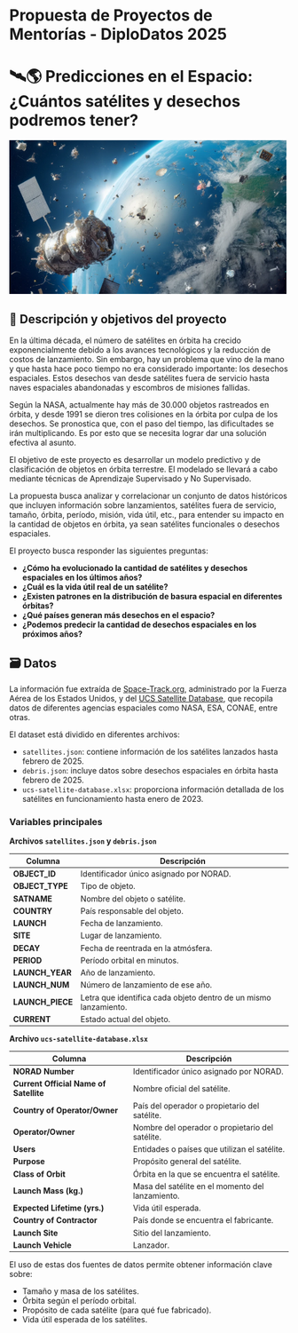 # Propuesta de Proyectos de Mentorías - DiploDatos 2025  

# 🛰🌎 **Predicciones en el Espacio: ¿Cuántos satélites y desechos podremos tener?**  

<img src="https://github.com/EnzoRg/space_debris/blob/main/image/portada.png" alt="Table" width="500"/>  

## 📌 Descripción y objetivos del proyecto  
En la última década, el número de satélites en órbita ha crecido exponencialmente debido a los avances tecnológicos y la reducción de costos de lanzamiento. Sin embargo, hay un problema que vino de la mano y que hasta hace poco tiempo no era considerado importante: los desechos espaciales. Estos desechos van desde satélites fuera de servicio hasta naves espaciales abandonadas y escombros de misiones fallidas. 

Según la NASA, actualmente hay más de 30.000 objetos rastreados en órbita, y desde 1991 se dieron tres colisiones en la órbita por culpa de los desechos. Se pronostica que, con el paso del tiempo, las dificultades se irán multiplicando. Es por esto que se necesita lograr dar una solución efectiva al asunto.

El objetivo de este proyecto es desarrollar un modelo predictivo y de clasificación de objetos en órbita terrestre. El modelado se llevará a cabo mediante técnicas de Aprendizaje Supervisado y No Supervisado.  

La propuesta busca analizar y correlacionar un conjunto de datos históricos que incluyen información sobre lanzamientos, satélites fuera de servicio, tamaño, órbita, período, misión, vida útil, etc., para entender su impacto en la cantidad de objetos en órbita, ya sean satélites funcionales o desechos espaciales.  

El proyecto busca responder las siguientes preguntas:  

- **¿Cómo ha evolucionado la cantidad de satélites y desechos espaciales en los últimos años?**  
- **¿Cuál es la vida útil real de un satélite?**  
- **¿Existen patrones en la distribución de basura espacial en diferentes órbitas?**  
- **¿Qué países generan más desechos en el espacio?**  
- **¿Podemos predecir la cantidad de desechos espaciales en los próximos años?**  

## 🗃 Datos  

La información fue extraída de [Space-Track.org](https://www.space-track.org/), administrado por la Fuerza Aérea de los Estados Unidos, y del [UCS Satellite Database](https://www.ucsusa.org/resources/satellite-database), que recopila datos de diferentes agencias espaciales como NASA, ESA, CONAE, entre otras.  

El dataset está dividido en diferentes archivos:  

- `satellites.json`: contiene información de los satélites lanzados hasta febrero de 2025.  
- `debris.json`: incluye datos sobre desechos espaciales en órbita hasta febrero de 2025.  
- `ucs-satellite-database.xlsx`: proporciona información detallada de los satélites en funcionamiento hasta enero de 2023.  

### Variables principales  

**Archivos `satellites.json` y `debris.json`**  

| **Columna**        | **Descripción** |
|--------------------|---------------|
| **OBJECT_ID**      | Identificador único asignado por NORAD. |
| **OBJECT_TYPE**    | Tipo de objeto. |
| **SATNAME**        | Nombre del objeto o satélite. |
| **COUNTRY**        | País responsable del objeto. |
| **LAUNCH**         | Fecha de lanzamiento. |
| **SITE**           | Lugar de lanzamiento. |
| **DECAY**          | Fecha de reentrada en la atmósfera. |
| **PERIOD**         | Período orbital en minutos. |
| **LAUNCH_YEAR**    | Año de lanzamiento. |
| **LAUNCH_NUM**     | Número de lanzamiento de ese año. |
| **LAUNCH_PIECE**   | Letra que identifica cada objeto dentro de un mismo lanzamiento. |
| **CURRENT**        | Estado actual del objeto. |  

**Archivo `ucs-satellite-database.xlsx`**  

| **Columna**                           | **Descripción**                                                                 |
|---------------------------------------|---------------------------------------------------------------------------------|
| **NORAD Number**                      | Identificador único asignado por NORAD. |
| **Current Official Name of Satellite** | Nombre oficial del satélite. |
| **Country of Operator/Owner**         | País del operador o propietario del satélite. |
| **Operator/Owner**                    | Nombre del operador o propietario del satélite. |
| **Users**                             | Entidades o países que utilizan el satélite. |
| **Purpose**                           | Propósito general del satélite. |
| **Class of Orbit**                    | Órbita en la que se encuentra el satélite. |
| **Launch Mass (kg.)**                 | Masa del satélite en el momento del lanzamiento. |
| **Expected Lifetime (yrs.)**          | Vida útil esperada. |
| **Country of Contractor**             | País donde se encuentra el fabricante. |
| **Launch Site**                       | Sitio del lanzamiento. |
| **Launch Vehicle**                    | Lanzador. |  

El uso de estas dos fuentes de datos permite obtener información clave sobre:  
- Tamaño y masa de los satélites.  
- Órbita según el período orbital.  
- Propósito de cada satélite (para qué fue fabricado).  
- Vida útil esperada de los satélites.  
